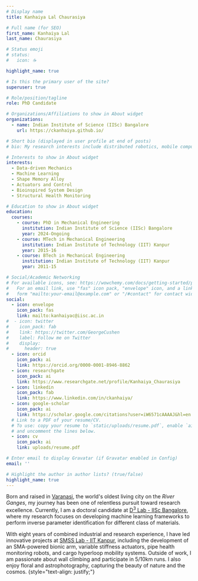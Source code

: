 ```yaml
---
# Display name
title: Kanhaiya Lal Chaurasiya

# Full name (for SEO)
first_name: Kanhaiya Lal
last_name: Chaurasiya

# Status emoji
# status:
#   icon: ☕️

highlight_name: true

# Is this the primary user of the site?
superuser: true

# Role/position/tagline
role: PhD Candidate

# Organizations/Affiliations to show in About widget
organizations:
  - name: Indian Institute of Science (IISc) Bangalore
    url: https://ckanhaiya.github.io/

# Short bio (displayed in user profile at end of posts)
# bio: My research interests include distributed robotics, mobile computing and programmable matter.

# Interests to show in About widget
interests:
  - Data-driven Mechanics
  - Machine Learning
  - Shape Memory Alloy
  - Actuators and Control
  - Bioinspired System Design
  - Structural Health Monitoring

# Education to show in About widget
education:
  courses:
    - course: PhD in Mechanical Engineering
      institution: Indian Institute of Science (IISc) Bangalore
      year: 2024-Ongoing
    - course: MTech in Mechanical Engineering
      institution: Indian Institute of Technology (IIT) Kanpur
      year: 2015-16
    - course: BTech in Mechanical Engineering
      institution: Indian Institute of Technology (IIT) Kanpur
      year: 2011-15

# Social/Academic Networking
# For available icons, see: https://wowchemy.com/docs/getting-started/page-builder/#icons
#   For an email link, use "fas" icon pack, "envelope" icon, and a link in the
#   form "mailto:your-email@example.com" or "/#contact" for contact widget.
social:
  - icon: envelope
    icon_pack: fas
    link: mailto:kanhaiyac@iisc.ac.in
#  - icon: twitter
#    icon_pack: fab
#    link: https://twitter.com/GeorgeCushen
#    label: Follow me on Twitter
#    display:
#      header: true
  - icon: orcid
    icon_pack: ai
    link: https://orcid.org/0000-0001-8946-8862
  - icon: researchgate
    icon_pack: ai
    link: https://www.researchgate.net/profile/Kanhaiya_Chaurasiya
  - icon: linkedin
    icon_pack: fab
    link: https://www.linkedin.com/in/ckanhaiya/
  - icon: google-scholar
    icon_pack: ai
    link: https://scholar.google.com/citations?user=iW6571cAAAAJ&hl=en
  # Link to a PDF of your resume/CV.
  # To use: copy your resume to `static/uploads/resume.pdf`, enable `ai` icons in `params.yaml`,
  # and uncomment the lines below.
  - icon: cv
    icon_pack: ai
    link: uploads/resume.pdf

# Enter email to display Gravatar (if Gravatar enabled in Config)
email: ''

# Highlight the author in author lists? (true/false)
highlight_name: true
---
```


Born and raised in [Varanasi](https://varanasi.nic.in/), the world's oldest living city on the _River Ganges_, my journey has been one of relentless pursuit toward research excellence.  Currently, I am a doctoral candidate at [D<sup>3</sup> Lab - IISc Bangalore](https://d3lab-iisc.github.io/), where my research focuses on developing machine learning frameworks to perform inverse parameter identification for different class of materials.


With eight years of combined industrial and research experience, I have led innovative projects at [SMSS Lab - IIT Kanpur](https://www.iitk.ac.in/smss/), including the development of an SMA-powered bionic arm, variable stiffness actuators, pipe health monitoring robots, and cargo hyperloop mobility systems. Outside of work, I am passionate about wall climbing and participate in 5/10km runs. I also enjoy floral and astrophotography, capturing the beauty of nature and the cosmos.
{style="text-align: justify;"}